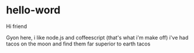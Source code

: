 # hello-word


Hi friend

Gyon here, i like node.js and coffeescript (that's what i'm make off)
i've had tacos on the moon and find them far superior to earth tacos
